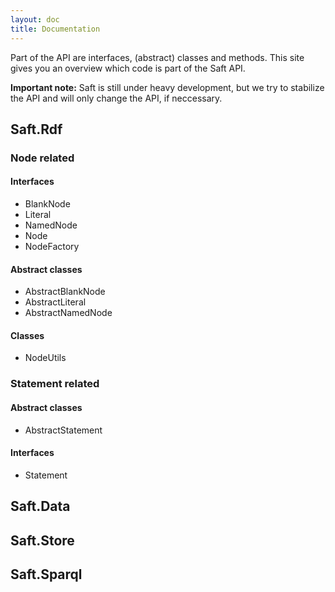 ```yaml
---
layout: doc
title: Documentation
---
```


Part of the API are interfaces, (abstract) classes and methods. This site gives you an overview which code is part of the Saft API. 

**Important note:** Saft is still under heavy development, but we try to stabilize the API and will only change the API, if neccessary. 

## Saft.Rdf

### Node related

#### Interfaces
 
- BlankNode
- Literal
- NamedNode
- Node
- NodeFactory

#### Abstract classes

- AbstractBlankNode
- AbstractLiteral
- AbstractNamedNode

#### Classes

- NodeUtils

### Statement related

#### Abstract classes

- AbstractStatement

#### Interfaces

- Statement

## Saft.Data

## Saft.Store

## Saft.Sparql
